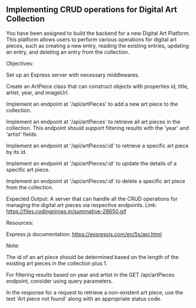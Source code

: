 ## Implementing CRUD operations for Digital Art Collection

You have been assigned to build the backend for a new Digital Art Platform. This platform allows users to perform various operations for digital art pieces, such as creating a new entry, reading the existing entries, updating an entry, and deleting an entry from the collection.

Objectives:

Set up an Express server with necessary middlewares.

Create an ArtPiece class that can construct objects with properties id, title, artist, year, and imageUrl.

Implement an endpoint at '/api/artPieces' to add a new art piece to the collection.

Implement an endpoint at '/api/artPieces' to retrieve all art pieces in the collection. This endpoint should support filtering results with the 'year' and 'artist' fields.

Implement an endpoint at '/api/artPieces/:id' to retrieve a specific art piece by its id.

Implement an endpoint at '/api/artPieces/:id' to update the details of a specific art piece.

Implement an endpoint at '/api/artPieces/:id' to delete a specific art piece from the collection.

Expected Output:
A server that can handle all the CRUD operations for managing the digital art pieces via respective endpoints.
Link: https://files.codingninjas.in/summative-28650.gif

Resources:

Express.js documentation: https://expressjs.com/en/5x/api.html

Note:

The id of an art piece should be determined based on the length of the existing art pieces in the collection plus 1.

For filtering results based on year and artist in the GET /api/artPieces endpoint, consider using query parameters.

In the response for a request to retrieve a non-existent art piece, use the text 'Art piece not found' along with an appropriate status code.
